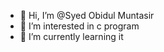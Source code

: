 - 👋 Hi, I’m @Syed Obidul Muntasir 
- 👀 I’m interested in c program 
- 🌱 I’m currently learning it

<!---
syedmuntasir07/syedmuntasir07 is a ✨ special ✨ repository because its `README.md` (this file) appears on your GitHub profile.
You can click the Preview link to take a look at your changes.
--->
